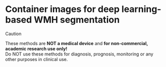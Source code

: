 # Container images for deep learning-based WMH segmentation

> [!CAUTION]
> These methods are **NOT a medical device** and **for non-commercial, academic research use only!**  
> Do NOT use these methods for diagnosis, prognosis, monitoring or any other purposes in clinical use.

